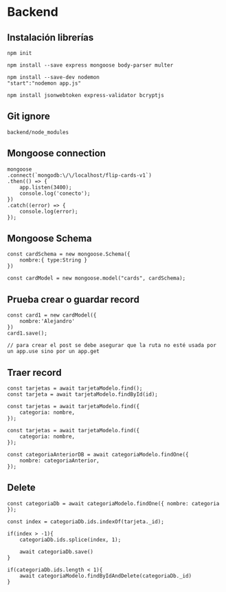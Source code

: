 

# Backend

## Instalación librerías
    npm init 

    npm install --save express mongoose body-parser multer

    npm install --save-dev nodemon
    "start":"nodemon app.js"

    npm install jsonwebtoken express-validator bcryptjs
    

## Git ignore
    backend/node_modules

## Mongoose connection
    mongoose
    .connect(`mongodb:\/\/localhost/flip-cards-v1`)
    .then(() => {
        app.listen(3400);
        console.log('conecto');
    })
    .catch((error) => {
        console.log(error);
    }); 

## Mongoose Schema
    const cardSchema = new mongoose.Schema({
        nombre:{ type:String }
    })

    const cardModel = new mongoose.model("cards", cardSchema);

## Prueba crear o guardar record
    const card1 = new cardModel({
        nombre:'Alejandro'
    })
    card1.save();

    // para crear el post se debe asegurar que la ruta no esté usada por un app.use sino por un app.get

## Traer record
    const tarjetas = await tarjetaModelo.find();
    const tarjeta = await tarjetaModelo.findById(id);

    const tarjetas = await tarjetaModelo.find({
        categoria: nombre,
    });

    const tarjetas = await tarjetaModelo.find({
        categoria: nombre,
    });

    const categoriaAnteriorDB = await categoriaModelo.findOne({
        nombre: categoriaAnterior,
    });

## Delete 

    const categoriaDb = await categoriaModelo.findOne({ nombre: categoria });

    const index = categoriaDb.ids.indexOf(tarjeta._id);

    if(index > -1){
        categoriaDb.ids.splice(index, 1);

        await categoriaDb.save()
    }

    if(categoriaDb.ids.length < 1){
        await categoriaModelo.findByIdAndDelete(categoriaDb._id)
    }
    
    
